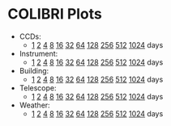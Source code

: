 <!----------------------------------------------------------------------

This file is part of the UNAM telescope control system.

------------------------------------------------------------------------

Copyright © 2018, 2019 Alan M. Watson <alan@astro.unam.mx>

Permission to use, copy, modify, and distribute this software for any
purpose with or without fee is hereby granted, provided that the above
copyright notice and this permission notice appear in all copies.

THE SOFTWARE IS PROVIDED "AS IS" AND THE AUTHOR DISCLAIMS ALL
WARRANTIES WITH REGARD TO THIS SOFTWARE INCLUDING ALL IMPLIED
WARRANTIES OF MERCHANTABILITY AND FITNESS. IN NO EVENT SHALL THE
AUTHOR BE LIABLE FOR ANY SPECIAL, DIRECT, INDIRECT, OR CONSEQUENTIAL
DAMAGES OR ANY DAMAGES WHATSOEVER RESULTING FROM LOSS OF USE, DATA OR
PROFITS, WHETHER IN AN ACTION OF CONTRACT, NEGLIGENCE OR OTHER
TORTIOUS ACTION, ARISING OUT OF OR IN CONNECTION WITH THE USE OR
PERFORMANCE OF THIS SOFTWARE.

----------------------------------------------------------------------->

# COLIBRI Plots

* CCDs:
  + [1](plots/ccds-1.png) [2](plots/ccds-2.png) [4](plots/ccds-4.png) [8](plots/ccds-8.png) [16](plots/ccds-16.png) [32](plots/ccds-32.png) [64](plots/ccds-64.png) [128](plots/ccds-128.png) [256](plots/ccds-256.png)  [512](plots/ccds-512.png) [1024](plots/ccds-1024.png) days
* Instrument: 
  + [1](plots/instrument-1.png) [2](plots/instrument-2.png) [4](plots/instrument-4.png) [8](plots/instrument-8.png) [16](plots/instrument-16.png) [32](plots/instrument-32.png) [64](plots/instrument-64.png) [128](plots/instrument-128.png) [256](plots/instrument-256.png)  [512](plots/instrument-512.png) [1024](plots/instrument-1024.png) days
* Building: 
  + [1](plots/building-1.png) [2](plots/building-2.png) [4](plots/building-4.png) [8](plots/building-8.png) [16](plots/building-16.png) [32](plots/building-32.png) [64](plots/building-64.png) [128](plots/building-128.png) [256](plots/building-256.png)  [512](plots/building-512.png) [1024](plots/building-1024.png) days
* Telescope: 
  + [1](plots/telescope-1.png) [2](plots/telescope-2.png) [4](plots/telescope-4.png) [8](plots/telescope-8.png) [16](plots/telescope-16.png) [32](plots/telescope-32.png) [64](plots/telescope-64.png) [128](plots/telescope-128.png) [256](plots/telescope-256.png)  [512](plots/telescope-512.png) [1024](plots/telescope-1024.png) days
* Weather:
  + [1](plots/weather-1.png) [2](plots/weather-2.png) [4](plots/weather-4.png) [8](plots/weather-8.png) [16](plots/weather-16.png) [32](plots/weather-32.png) [64](plots/weather-64.png) [128](plots/weather-128.png) [256](plots/weather-256.png)  [512](plots/weather-512.png) [1024](plots/weather-1024.png) days

</hr>
